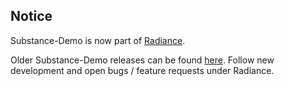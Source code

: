 ## Notice

Substance-Demo is now part of [Radiance](https://github.com/kirill-grouchnikov/radiance).

Older Substance-Demo releases can be found [here](https://github.com/kirill-grouchnikov/radiance/tree/master/drop/archive). Follow new development and open bugs / feature requests under Radiance.
